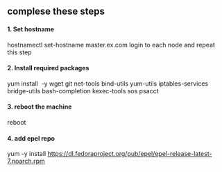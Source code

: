 ## complese these steps
#### 1. Set hostname 
hostnamectl set-hostname master.ex.com
login to each node and repeat this step


#### 2. Install required packages
yum install  -y wget git net-tools bind-utils yum-utils iptables-services bridge-utils bash-completion kexec-tools sos psacct

#### 3. reboot the machine 
reboot 

#### 4. add epel repo 
yum -y install https://dl.fedoraproject.org/pub/epel/epel-release-latest-7.noarch.rpm


